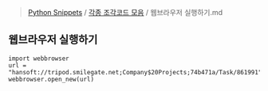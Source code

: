 > [Python Snippets](../README.md) / [각종 조각코드 모음](README.md) / 웹브라우저 실행하기.md
## 웹브라우저 실행하기
    import webbrowser
    url = "hansoft://tripod.smilegate.net;Company$20Projects;74b471a/Task/861991"
    webbrowser.open_new(url)
